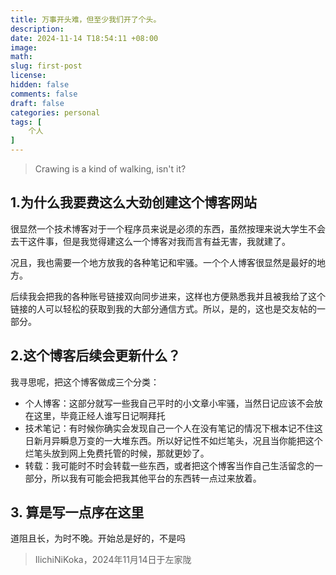 ```yaml
---
title: 万事开头难，但至少我们开了个头。
description: 
date: 2024-11-14 T18:54:11 +08:00
image: 
math: 
slug: first-post
license: 
hidden: false
comments: false
draft: false
categories: personal
tags: [
    个人
]
---
```

> Crawing is a kind of walking, isn't it?
## 1.为什么我要费这么大劲创建这个博客网站
很显然一个技术博客对于一个程序员来说是必须的东西，虽然按理来说大学生不会去干这件事，但是我觉得建这么一个博客对我而言有益无害，我就建了。

况且，我也需要一个地方放我的各种笔记和牢骚。一个个人博客很显然是最好的地方。

后续我会把我的各种账号链接双向同步进来，这样也方便熟悉我并且被我给了这个链接的人可以轻松的获取到我的大部分通信方式。所以，是的，这也是交友帖的一部分。
## 2.这个博客后续会更新什么？
我寻思呢，把这个博客做成三个分类：
- 个人博客：这部分就写一些我自己平时的小文章小牢骚，当然日记应该不会放在这里，毕竟正经人谁写日记啊拜托
- 技术笔记：有时候你确实会发现自己一个人在没有笔记的情况下根本记不住这日新月异瞬息万变的一大堆东西。所以好记性不如烂笔头，况且当你能把这个烂笔头放到网上免费托管的时候，那就更妙了。
- 转载：我可能时不时会转载一些东西，或者把这个博客当作自己生活留念的一部分，所以我有可能会把我其他平台的东西转一点过来放着。
## 3. 算是写一点序在这里
道阻且长，为时不晚。开始总是好的，不是吗
> IlichiNiKoka，2024年11月14日于左家陇